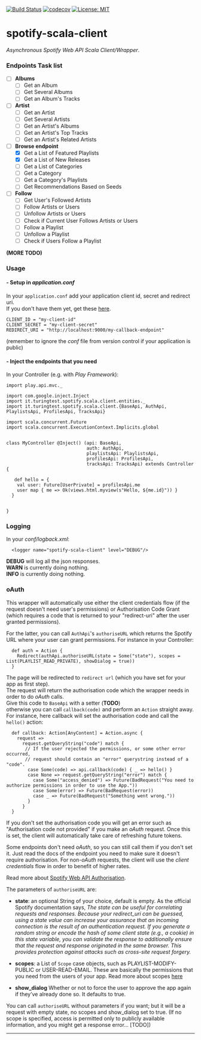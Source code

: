 [![Build Status](https://travis-ci.org/bartholomews/spotify-scala-client.svg?branch=master)](https://travis-ci.org/bartholomews/spotify-scala-client)
[![codecov](https://codecov.io/gh/bartholomews/spotify-scala-client/branch/master/graph/badge.svg)](https://codecov.io/gh/bartholomews/spotify-scala-client)
[![License: MIT](https://img.shields.io/badge/License-MIT-blue.svg)](https://github.com/bartholomews/spotify-scala-client/blob/master/LICENSE)

# spotify-scala-client
*Asynchronous Spotify Web API Scala Client/Wrapper*.
 
### Endpoints Task list
 
- [ ] **Albums**
    - [ ] Get an Album
    - [ ] Get Several Albums
    - [ ] Get an Album's Tracks
- [ ] **Artist**
    - [ ] Get an Artist
    - [ ] Get Several Artists
    - [ ] Get an Artist's Albums
    - [ ] Get an Artist's Top Tracks
    - [ ] Get an Artist's Related Artists
- [ ] **Browse endpoint**
    - [x] Get a List of Featured Playlists
    - [x] Get a List of New Releases
    - [ ] Get a List of Categories
    - [ ] Get a Category
    - [ ] Get a Category's Playlists
    - [ ] Get Recommendations Based on Seeds
- [ ] **Follow**
    - [ ] Get User's Followed Artists
    - [ ] Follow Artists or Users
    - [ ] Unfollow Artists or Users
    - [ ] Check if Current User Follows Artists or Users
    - [ ] Follow a Playlist
    - [ ] Unfollow a Playlist
    - [ ] Check if Users Follow a Playlist

**(MORE TODO)**

### Usage

#### - Setup in *application.conf*

In your `application.conf` add your application client id, secret and redirect uri.  
If you don't have them yet, get these [here](https://developer.spotify.com/my-applications/#!/).
```
CLIENT_ID = "my-client-id"  
CLIENT_SECRET = "my-client-secret"  
REDIRECT_URI = "http://localhost:9000/my-callback-endpoint"
```
(remember to ignore the *conf* file from version control if your application is public)

#### - Inject the endpoints that you need

In your Controller (e.g. with *Play Framework*):

```
import play.api.mvc._  

import com.google.inject.Inject
import it.turingtest.spotify.scala.client.entities._
import it.turingtest.spotify.scala.client.{BaseApi, AuthApi, PlaylistsApi, ProfilesApi, TracksApi}
 
import scala.concurrent.Future  
import scala.concurrent.ExecutionContext.Implicits.global

 
class MyController @Inject() (api: BaseApi,
                              auth: AuthApi,
                              playlistsApi: PlaylistsApi,
                              profilesApi: ProfilesApi,
                              tracksApi: TracksApi) extends Controller {

   def hello = {
    val user: Future[UserPrivate] = profilesApi.me 
    user map { me => Ok(views.html.myview(s"Hello, ${me.id}")) }
  }
 
  
}

```

### Logging

In your *conf/logback.xml*:

```
  <logger name="spotify-scala-client" level="DEBUG"/>

```

**DEBUG** will log all the json responses.  
**WARN** is currently doing nothing.  
**INFO** is currently doing nothing.

### **oAuth**


This wrapper will automatically use either the client credentials flow (if the request doesn't 
need user's permissions) or Authorisation Code Grant (which requires
 a code that is returned to your "redirect-uri" after the user granted permissions).   

For the latter, you can call `AuthApi`'s `authoriseURL` which returns the Spotify URL
where your user can grant permissions. For instance in your Controller:
```
  def auth = Action {
    Redirect(authApi.authoriseURL(state = Some("state"), scopes = List(PLAYLIST_READ_PRIVATE), showDialog = true))
  }
```

The page will be redirected to `redirect url` (which you have set
for your app as first step).  
The request will return the authorisation code
which the wrapper needs in order to do *oAuth* calls.  
Give this code to `BaseApi` with a setter (**TODO**)  
otherwise you can call `callback(code)` and perform an `Action` straight away.
For instance, here callback will set the authorisation code and call the `hello()` action:

```
  def callback: Action[AnyContent] = Action.async {
    request =>
      request.getQueryString("code") match {
       // If the user rejected the permissions, or some other error occurred,
       // request should contain an "error" querystring instead of a "code".
        case Some(code) => api.callback(code) { _ => hello() }
        case None => request.getQueryString("error") match {
          case Some("access_denied") => Future(BadRequest("You need to authorize permissions in order to use the App."))
          case Some(error) => Future(BadRequest(error))
          case _ => Future(BadRequest("Something went wrong."))
        }
      }
  }

```

If you don't set the authorisation code you will get an error such as "Authorisation code not provided" 
if you make an *oAuth* request. Once this is set, the client will automatically take care 
of refreshing future tokens.  

Some endpoints don't need *oAuth*, so you can still call them if you don't set it.
Just read the docs of the endpoint you need to make sure it doesn't require authorisation.
For non-*oAuth* requests, the client will use the *client credentials* flow in order to
benefit of higher rates.

Read more about [Spotify Web API Authorisation](https://developer.spotify.com/web-api/authorization-guide/).

The parameters of `authoriseURL` are:
+ **state**: an optional String of your choice, default is empty. As the official Spotify documentation says, 
*The state can be useful for correlating requests and responses. 
Because your redirect_uri can be guessed, using a state value can increase your assurance 
that an incoming connection is the result of an authentication request. 
If you generate a random string or encode the hash of some client state (e.g., a cookie) 
in this state variable, you can validate the response to additionally ensure that the 
request and response originated in the same browser. This provides protection against 
attacks such as cross-site request forgery.*

+ **scopes**: a List of `Scope` case objects, such as PLAYLIST-MODIFY-PUBLIC or USER-READ-EMAIL.
  These are basically the permissions that you need from the users of your app. Read more about scopes [here](https://developer.spotify.com/web-api/using-scopes/)
    
+ **show_dialog** Whether or not to force the user to approve the app again if they’ve already done so.
It defaults to true.

You can call `authoriseURL` without parameters 
if you want; but it will be a request with empty state, no scopes and show_dialog set to true.
(If no scope is specified, access is permitted only to publicly available information, and you
might get a response error... [TODO])

***